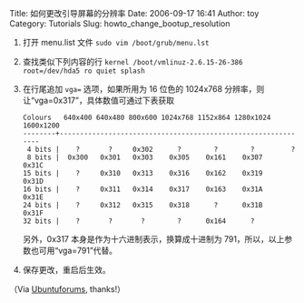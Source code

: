 Title: 如何更改引导屏幕的分辨率
Date: 2006-09-17 16:41
Author: toy
Category: Tutorials
Slug: howto_change_bootup_resolution

1.  打开 menu.list 文件
    `sudo vim /boot/grub/menu.lst`
2.  查找类似下列内容的行
    `kernel /boot/vmlinuz-2.6.15-26-386 root=/dev/hda5 ro quiet splash`
3.  在行尾追加 `vga=` 选项，如果所用为 16 位色的 1024x768
    分辨率，则让“vga=0x317”，具体数值可通过下表获取

        Colours   640x400 640x480 800x600 1024x768 1152x864 1280x1024 1600x1200
        --------+--------------------------------------------------------------
         4 bits |    ?       ?     0x302      ?        ?        ?         ?
         8 bits |  0x300   0x301   0x303    0x305    0x161    0x307     0x31C
        15 bits |    ?     0x310   0x313    0x316    0x162    0x319     0x31D
        16 bits |    ?     0x311   0x314    0x317    0x163    0x31A     0x31E
        24 bits |    ?     0x312   0x315    0x318      ?      0x31B     0x31F
        32 bits |    ?       ?       ?        ?      0x164      ?

    另外，0x317 本身是作为十六进制表示，换算成十进制为
    791，所以，以上参数也可用“vga=791”代替。

4.  保存更改，重启后生效。

（Via
[Ubuntuforums](http://ubuntuforums.org/showthread.php?p=1505142#post1505142),
thanks!）
